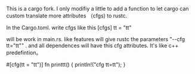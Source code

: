 This is a cargo fork. I only modifiy a little to add a function to let cargo can custom translate more attributes （cfgs) to rustc.   

In the Cargo.toml. write cfgs  like this
[cfgs]
tt = "tt"

will be work in main.rs. like features will give rustc the parameters  "--cfg tt="tt"" . and all dependences will have this cfg attributes. It's like c++ predefintion。

#[cfg(tt = "tt")]
fn printtt() {
    println!("cfg tt=tt");
}

